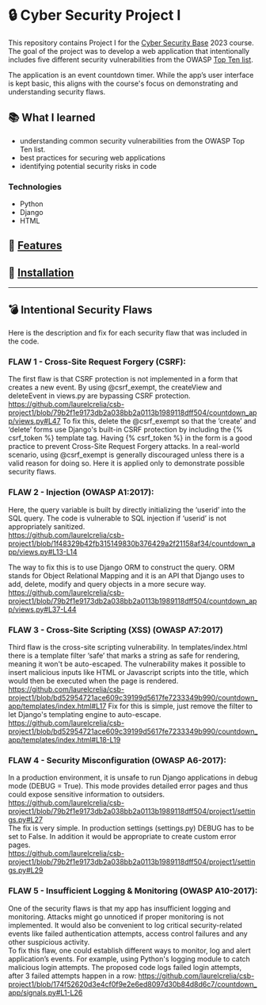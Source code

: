 # :lock: Cyber Security Project I

This repository contains Project I for the [Cyber Security Base](https://cybersecuritybase.mooc.fi/) 2023 course. The goal of the project was to develop a web application that intentionally includes five different security vulnerabilities from the OWASP [Top Ten list](https://owasp.org/www-project-top-ten/).

The application is an event countdown timer. While the app’s user interface is kept basic, this aligns with the course's focus on demonstrating and understanding security flaws.

## :books: What I learned
- understanding common security vulnerabilities from the OWASP Top Ten list.
- best practices for securing web applications
- identifying potential security risks in code

### Technologies
- Python
- Django
- HTML

## 🔗 [Features](documentation/features.md)
## 🔗 [Installation](documentation/instructions.md)

---

## :bomb: Intentional Security Flaws

Here is the description and fix for each security flaw that was included in the code.


### FLAW 1 - Cross-Site Request Forgery (CSRF):
The first flaw is that CSRF protection is not implemented in a form that creates a new event.
By using @csrf_exempt, the createView and deleteEvent in views.py are bypassing CSRF protection.  
https://github.com/laurelcrelia/csb-project1/blob/79b2f1e9173db2a038bb2a0113b1989118dff504/countdown_app/views.py#L47
To fix this, delete the @csrf_exempt so that the ‘create’ and ‘delete’ forms use Django's built-in CSRF protection by including the {% csrf_token %} template tag. Having {% csrf_token %} in the form is a good practice to prevent Cross-Site Request Forgery attacks. In a real-world scenario, using @csrf_exempt is generally discouraged unless there is a valid reason for doing so. Here it is applied only to demonstrate possible security flaws.


### FLAW 2 - Injection (OWASP A1:2017):
Here, the query variable is built by directly initializing the ‘userid’ into the SQL query. The code is vulnerable to SQL injection if ‘userid’ is not appropriately sanitized.  
https://github.com/laurelcrelia/csb-project1/blob/1f48329b42fb315149830b376429a2f21158af34/countdown_app/views.py#L13-L14

The way to fix this is to use Django ORM to construct the query. ORM stands for Object Relational Mapping and it is an API that Django uses to add, delete, modify and query objects in a more secure way.   
https://github.com/laurelcrelia/csb-project1/blob/79b2f1e9173db2a038bb2a0113b1989118dff504/countdown_app/views.py#L37-L44


### FLAW 3 - Cross-Site Scripting (XSS) (OWASP A7:2017)
Third flaw is the cross-site scripting vulnerability. In templates/index.html there is a template filter ‘safe’ that marks a string as safe for rendering, meaning it won't be auto-escaped. The vulnerability makes it possible to insert malicious inputs like HTML or Javascript scripts into the title, which would then be executed when the page is rendered.
https://github.com/laurelcrelia/csb-project1/blob/bd52954721ace609c39199d5617fe7233349b990/countdown_app/templates/index.html#L17
Fix for this is simple, just remove the filter to let Django's templating engine to auto-escape.
https://github.com/laurelcrelia/csb-project1/blob/bd52954721ace609c39199d5617fe7233349b990/countdown_app/templates/index.html#L18-L19


### FLAW 4 - Security Misconfiguration (OWASP A6-2017):
In a production environment, it is unsafe to run Django applications in debug mode (DEBUG = True). This mode provides detailed error pages and thus could expose sensitive information to outsiders.  
https://github.com/laurelcrelia/csb-project1/blob/79b2f1e9173db2a038bb2a0113b1989118dff504/project1/settings.py#L27  
The fix is very simple. In production settings (settings.py) DEBUG has to be set to False. In addition it would be appropriate to create custom error pages.  
https://github.com/laurelcrelia/csb-project1/blob/79b2f1e9173db2a038bb2a0113b1989118dff504/project1/settings.py#L29


### FLAW 5 - Insufficient Logging & Monitoring (OWASP A10-2017):
One of the security flaws is that my app has insufficient logging and monitoring. Attacks might go unnoticed if proper monitoring is not implemented. It would also be convenient to log critical security-related events like failed authentication attempts, access control failures and any other suspicious activity.  
To fix this flaw, one could establish different ways to monitor, log and alert application’s events. For example, using Python's logging module to catch malicious login attempts. The proposed code logs failed login attempts, after 3 failed attempts happen in a row:
https://github.com/laurelcrelia/csb-project1/blob/174f52620d3e4cf0f9e2e6ed8097d30b84d8d6c7/countdown_app/signals.py#L1-L26

